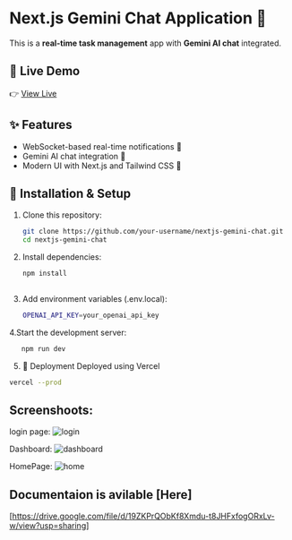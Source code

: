 # Next.js Gemini Chat Application 🚀

This is a **real-time task management** app with **Gemini AI chat** integrated.

## 🔗 Live Demo
👉 [View Live](https://vercel.com/priyeshs-projects-9bf3eda8/task_mang/4oZFnLdw1uAyFnzk24b5mGnPqSNV?filter=errors)

## ✨ Features
- WebSocket-based real-time notifications 📢
- Gemini AI chat integration 🤖
- Modern UI with Next.js and Tailwind CSS 🎨

## 📜 Installation & Setup
1. Clone this repository:
   ```bash
   git clone https://github.com/your-username/nextjs-gemini-chat.git
   cd nextjs-gemini-chat


2. Install dependencies:
   ```bash
   npm install
 
3. Add environment variables (.env.local):
     ```bash
     OPENAI_API_KEY=your_openai_api_key

   
4.Start the development server:
   ```bash
      npm run dev
```

5. 🚀 Deployment
Deployed using Vercel
```bash
vercel --prod
 ```
## Screenshoots:
login page:
![login](https://github.com/user-attachments/assets/e5622ecd-996a-4254-abe6-9d259bea0cd0)

Dashboard:
![dashboard](https://github.com/user-attachments/assets/4a99a968-0e77-472f-a582-ea0522072eda)

HomePage:
![home](https://github.com/user-attachments/assets/855cef10-c8d3-4fdb-97ba-dd09e9cea0a6)

## Documentaion is avilable [Here] 
[https://drive.google.com/file/d/19ZKPrQObKf8Xmdu-t8JHFxfogORxLv-w/view?usp=sharing]





